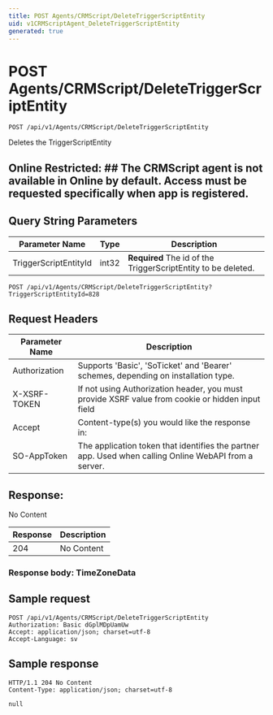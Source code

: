 ```yaml
---
title: POST Agents/CRMScript/DeleteTriggerScriptEntity
uid: v1CRMScriptAgent_DeleteTriggerScriptEntity
generated: true
---
```


# POST Agents/CRMScript/DeleteTriggerScriptEntity

```http
POST /api/v1/Agents/CRMScript/DeleteTriggerScriptEntity
```

Deletes the TriggerScriptEntity


## Online Restricted: ## The CRMScript agent is not available in Online by default. Access must be requested specifically when app is registered.






## Query String Parameters

| Parameter Name | Type |  Description |
|----------------|------|--------------|
| TriggerScriptEntityId | int32 | **Required** The id of the TriggerScriptEntity to be deleted. |

```http
POST /api/v1/Agents/CRMScript/DeleteTriggerScriptEntity?TriggerScriptEntityId=828
```


## Request Headers

| Parameter Name | Description |
|----------------|-------------|
| Authorization  | Supports 'Basic', 'SoTicket' and 'Bearer' schemes, depending on installation type. |
| X-XSRF-TOKEN   | If not using Authorization header, you must provide XSRF value from cookie or hidden input field |
| Accept         | Content-type(s) you would like the response in:  |
| SO-AppToken | The application token that identifies the partner app. Used when calling Online WebAPI from a server. |


## Response:

No Content

| Response | Description |
|----------------|-------------|
| 204 | No Content |

### Response body: TimeZoneData


## Sample request

```http!
POST /api/v1/Agents/CRMScript/DeleteTriggerScriptEntity
Authorization: Basic dGplMDpUamUw
Accept: application/json; charset=utf-8
Accept-Language: sv
```

## Sample response

```http_
HTTP/1.1 204 No Content
Content-Type: application/json; charset=utf-8

null
```